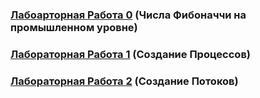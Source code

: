 ### [Лабоарторная Работа 0](https://github.com/nrashchynski/new-repo) (Числа Фибоначчи на промышленном уровне)
### [Лабораторная Работа 1](https://github.com/nrashchynski/OSLab1) (Создание Процессов)
### [Лабораторная Работа 2](https://github.com/nrashchynski/OSLab2) (Создание Потоков)
